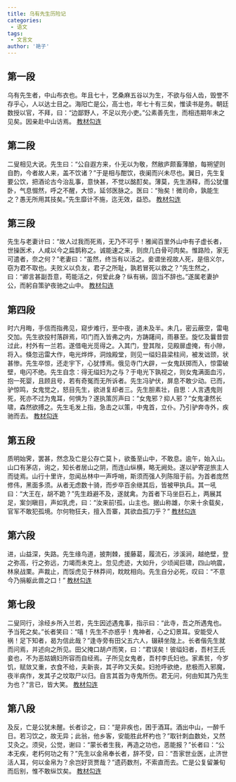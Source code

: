 ```yaml
---
title: 乌有先生历险记
categories:
 - 语文
tags:
 - 文言文
author: '艳子'
---
```

## 第一段
乌有先生者，中山<a title="平民，普通百姓">布衣</a>也。年且七十，艺桑麻五谷以为生，不欲与俗人齿，毁誉不存乎心，人以达士目之。海阳亡是公，高士也，年七十有三矣，惟读书是务。朝廷数授以官，不拜，曰：“边鄙野人，不足以充小吏。”公素善先生，而相违期年未之见矣。因亲赴中山访焉。
[教材勾连](/Note/Chinese/more.md#第一段)
## 第二段
二叟相见大说。先生曰：“公自遐方来，仆无以为敬，然敝庐颇畜薄酿，每朔望则自酌，今者故人来，盖不饮诸？”于是相与酣饮，夜阑而兴未尽也。翼日，先生复要公饮，把酒论古今治乱事，意快甚，不觉以酩酊矣。薄莫，先生酒释，而公犹僵卧，气息惙然，呼之不醒，大惊，延邻医脉之。医曰：“殆矣！微司命，孰能生之？愚无所用其技矣。”先生靡计不施，迄无效，益恐。 
[教材勾连](/Note/Chinese/more.md#第二段)
## 第三段
先生与老妻计曰：“故人过我而死焉，无乃不可乎！雅闻百里外山中有子虚长者，世操医术，人咸以今之扁鹊称之。诚能速之来，则庶几白骨可肉矣。惟路险，家无可遣者，奈之何？”老妻曰：“虽然，终当有以活之。妾谓坐视故人死，是倍义尔，窃为君不取也。夫败义以负友，君子之所耻，孰若冒死以救之？”先生然之，曰：“卿言甚副吾意，苟能活之，何爱此身？纵有祸，固当不辞也。”遂属老妻护公，而躬自策驴夜驰之山中。
[教材勾连](/Note/Chinese/more.md#第三段)
## 第四段
时六月晦，手信而指弗见，窥步难行，至中夜，道未及半。未几，密云蔽空，雷电交加。先生欲投村落辟焉，叩门而入皆弗之内，方踌躇间，雨暴至。旋忆及曩昔尝过此，村外有一兰若。遂借电光觅得之。入其门，登其陛，见殿扉虚掩，有小隙，将入。倏忽迅雷大作，电光烨烨，洞烛殿堂，则见一缢妇县梁柱间，被发诎颈，状甚惨。先生卒惊，还走宇下，心犹悸焉。俄见寺门大辟，一女鬼跃掷而入，惊雷破壁，电闪不绝。先生自念：得无缢妇为之与？于电光下孰视之，则女鬼满面血污，抱一死婴，且顾且号，若有奇冤而无所诉者。先生冯驴伏，屏息不敢少动。已而，驴惊鸣，女鬼觉之，怒目先生，欲进复却者三。先生胆素壮，自思：人言遇鬼则死，死亦不过为鬼耳，何惧为？遂执策厉声曰：“女鬼邪？抑人邪？”女鬼凄然长啸，森然欲搏之。先生毛发上指，急击之以策，中鬼首，立仆。乃引驴奔寺外，疾驰而去。 
[教材勾连](/Note/Chinese/more.md#第四段)
## 第五段
质明始霁，罢甚，然念及亡是公存亡莫卜，欲蚤至山中，不敢息。逾午，始入山。山口有茅店，询之，知长者居山之阴，而连山纵横，略无阙处。遂以驴寄逆旅主人而徒焉。山行十里许，忽闻丛林中一声呼哨，斯须而强人列陈阻于前。为首者庞然修伟，黑面多须。从者无虑数十骑，而步卒百余继其后，皆被甲执兵。其一吼曰：“大王在，胡不跪？”先生趋避不及，遂就禽。为首者下马坐巨石上，两展其足，案剑瞋目，声如乳虎，曰：“汝来前!孤，山主也。据山称雄，尔来十余载矣，官军不敢犯孤境。尔何物狂夫，擅入吾寨，其欲血孤刀乎？”
[教材勾连](/Note/Chinese/more.md#第五段)
## 第六段
进，山益深，失路。先生缘鸟道，披荆棘，援藤葛，履流石，涉溪涧，越绝壁，登之弥高，行之弥远，力竭而未克上。忽见虎迹，大如升，少顷闻巨啸，四山响震，林泉战栗。声裁止，而馁虎见于林莽间，眈眈相向。先生自分必死，叹曰：“不意今乃捐躯此兽之口！”
[教材勾连](/Note/Chinese/more.md#第六段)
## 第七段
二叟同行，涂经乡所入兰若，先生因述遇鬼事，指示曰：“此寺，吾之所遇鬼也。予当死之矣。”长者笑曰：“嘻！先生不亦惑乎！鬼神者，心之幻景耳。安能受人祸！足下知者，曷为信此哉？”逢寺旁有田父五六人，辍耕坐陇上。长者偕先生就而问焉，并述向之所见。田父掩口胡卢而笑，曰：“君误矣！彼缢妇者，吾村王氏妾也，不为恶姑嫡妇所容而自经焉。子所见女鬼者，吾村李氏妇也。家素贫，今岁饥，赋敛又重，衣食不给，夫新丧，其子昨又夭矣。妇抢呼欲绝，悲极而入邪魔，夜半病作，发其子之坟取尸以归。自言其首为寺鬼所伤。君无问，何由知其乃先生为也？”言已，皆大笑。 
[教材勾连](/Note/Chinese/more.md#第七段)
## 第八段
及反，亡是公犹未醒。长者诊之，曰：“是非疾也，困于酒耳。酒出中山，一醉千日。若习饮之，故无异；此翁，他乡客，安能胜此杯杓也？”取针刺血数处，又然艾灸之。须臾，公觉，谢曰：“蒙长者生我，再造之功也，恶能报？”长者曰：“公本无疾，老朽何功之有？”先生以金帛奉长者，辞不受，曰：“吾家世业医，止济世活人耳，何以金帛为？余岂好货贾哉？”遗药数剂，不索直而去。亡是公复留兼旬而后别，惟不敢纵饮矣。
[教材勾连](/Note/Chinese/more.md#第八段)

